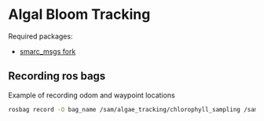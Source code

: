 # Algal Bloom Tracking

Required packages:
- [smarc_msgs fork](https://github.com/matthew-william-lock/smarc_msgs)

## Recording ros bags

Example of recording odom and waypoint locations
```bash
rosbag record -O bag_name /sam/algae_tracking/chlorophyll_sampling /sam/algae_tracking/gradient /sam/algae_tracking/vp /sam/dr/lat_lon /sam/dr/odom /sam/smarc_bt/live_wp/wp
```